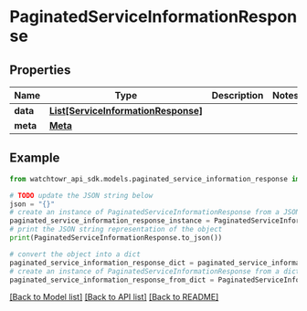 # PaginatedServiceInformationResponse


## Properties

Name | Type | Description | Notes
------------ | ------------- | ------------- | -------------
**data** | [**List[ServiceInformationResponse]**](ServiceInformationResponse.md) |  | 
**meta** | [**Meta**](Meta.md) |  | 

## Example

```python
from watchtowr_api_sdk.models.paginated_service_information_response import PaginatedServiceInformationResponse

# TODO update the JSON string below
json = "{}"
# create an instance of PaginatedServiceInformationResponse from a JSON string
paginated_service_information_response_instance = PaginatedServiceInformationResponse.from_json(json)
# print the JSON string representation of the object
print(PaginatedServiceInformationResponse.to_json())

# convert the object into a dict
paginated_service_information_response_dict = paginated_service_information_response_instance.to_dict()
# create an instance of PaginatedServiceInformationResponse from a dict
paginated_service_information_response_from_dict = PaginatedServiceInformationResponse.from_dict(paginated_service_information_response_dict)
```
[[Back to Model list]](../README.md#documentation-for-models) [[Back to API list]](../README.md#documentation-for-api-endpoints) [[Back to README]](../README.md)


